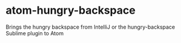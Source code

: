 # atom-hungry-backspace
Brings the hungry backspace from IntelliJ or the hungry-backspace Sublime plugin to Atom
